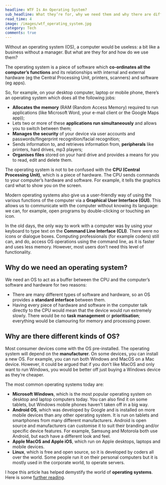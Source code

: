 ```yaml
---
headline: WTF Is An Operating System?
sub_headline: What they’re for, why we need them and why there are different kinds...
read_time: 4
image: /images/wtf_operating_system.jpg
category: Tech
comments: true
---
```


Without an operating system (OS), a computer would be useless: a bit like a business without a manager.  But what are they for and how do we use them?

The operating system is a piece of software which **co-ordinates all the computer’s functions** and its relationships with internal and external hardware (eg the Central Processing Unit, printers, scanners) and software (eg apps).

So, for example, on your desktop computer, laptop or mobile phone, there’s an operating system which does all the following jobs:

* **Allocates the memory** (RAM (Random Access Memory) required to run applications (like Microsoft Word, your e-mail client or the Google Maps app));
* Lets two or more of these **applications run simultaneously** and allows you to switch between them;
* **Manages the security** of your device via user accounts and passwords/fingerprint recognition/facial recognition;
* Sends information to, and retrieves information from, **peripherals** like printers, hard drives, mp3 players;
* **Organises files** stored on your hard drive and provides a means for you to read, edit and delete them.

The operating system is not to be confused with the **CPU (Central Processing Unit)**, which is a piece of hardware.  The CPU sends commands to your computer’s hardware and software.  For example, it tells the graphics card what to show you on the screen.

Modern operating systems also give us a user-friendly way of using the various functions of the computer via a **Graphical User Interface (GUI)**.  This allows us to communicate with the computer without knowing its language: we can, for example, open programs by double-clicking or touching an icon.

In the old days, the only way to work with a computer was by using your keyboard to type text on the **Command Line Interface (CLI)**.  There were no icons or dialogue boxes.  Computing professionals (for example coders) still can, and do, access OS operations using the command line, as it is faster and uses less memory.  However, most users don’t need this level of functionality.

## Why do we need an operating system?

We need an OS to act as a buffer between the CPU and the computer’s software and hardware for two reasons:

* There are many different types of software and hardware, so an OS provides a **standard interface** between them.
* Having every piece of hardware and software in the computer talk directly to the CPU would mean that the device would run extremely slowly.  There would be no **task management** or **prioritisation**; everything would be clamouring for memory and processing power.

## Why are there different kinds of OS?

Most consumer devices come with the OS pre-installed.  The operating system will depend on the **manufacturer**.  On some devices, you can install a new OS.  For example, you can run both Windows and MacOS on a Mac device.  However, it could be argued that if you don’t like MacOS and only want to run Windows, you would be better off just buying a Windows device as they’re cheaper.

The most common operating systems today are:

* **Microsoft Windows**, which is the most popular operating system on desktop and laptop computers today.  You can also find it on some tablets, but Windows mobile phones haven’t taken off in a big way.
* **Android OS**, which was developed by Google and is installed on more mobile devices than any other operating system.  It is run on tablets and smartphones from many different manufacturers.  Android is open source and manufacturers can customise it to suit their branding and/or specific device features.  For example, Samsung and Motorola both use Android, but each have a different look and feel.
* **Apple MacOS and Apple iOS**, which run on Apple desktops, laptops and mobile devices.
* **Linux**, which is free and open source, so it is developed by coders all over the world.  Some people run it on their personal computers but it is mostly used in the corporate world, to operate servers.

I hope this article has helped demystify the world of **operating systems**.  Here is some [further reading](https://www.bbc.co.uk/bitesize/guides/ztcdtfr/revision/1).

